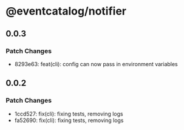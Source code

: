 # @eventcatalog/notifier

## 0.0.3

### Patch Changes

- 8293e63: feat(cli): config can now pass in environment variables

## 0.0.2

### Patch Changes

- 1ccd527: fix(cli): fixing tests, removing logs
- fa52690: fix(cli): fixing tests, removing logs
